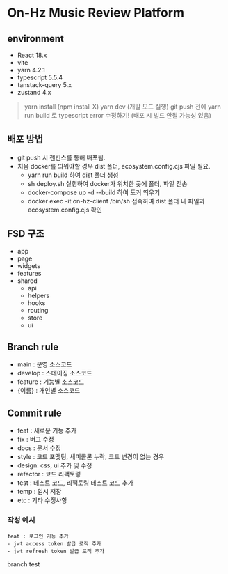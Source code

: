# On-Hz Music Review Platform

## environment
- React 18.x
- vite
- yarn 4.2.1
- typescript 5.5.4
- tanstack-query 5.x
- zustand 4.x

> yarn install (npm install X)
> yarn dev (개발 모드 실행)
> git push 전에 yarn run build 로 typescript error 수정하기! (배포 시 빌드 안될 가능성 있음)

## 배포 방법
- git push 시 젠킨스를 통해 배포됨.
- 처음 docker를 띄워야할 경우 dist 폴더, ecosystem.config.cjs 파일 필요.
  - yarn run build 하여 dist 폴더 생성
  - sh deploy.sh 실행하여 docker가 위치한 곳에 폴더, 파일 전송
  - docker-compose up -d --build 하여 도커 띄우기
  - docker exec -it on-hz-client /bin/sh 접속하여 dist 폴더 내 파일과 ecosystem.config.cjs 확인

## FSD 구조
- app
- page
- widgets
- features
- shared
  - api
  - helpers
  - hooks
  - routing
  - store
  - ui

## Branch rule
- main : 운영 소스코드
- develop : 스테이징 소스코드
- feature : 기능별 소스코드
- {이름} : 개인별 소스코드

## Commit rule
- feat : 새로운 기능 추가
- fix : 버그 수정
- docs : 문서 수정
- style : 코드 포맷팅, 세미콜론 누락, 코드 변경이 없는 경우
- design: css, ui 추가 및 수정
- refactor : 코드 리팩토링
- test : 테스트 코드, 리팩토링 테스트 코드 추가
- temp : 임시 저장
- etc : 기타 수정사항

### 작성 예시
```Plain Text
feat : 로그인 기능 추가
- jwt access token 발급 로직 추가
- jwt refresh token 발급 로직 추가
```
branch test